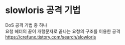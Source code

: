 # slowloris 공격 기법

DoS 공격 기법 중 하나  
요청 헤더의 끝이 개행문자로 끝나는 요청의 구조를 이용한 공격  
https://crefunx.tistory.com/search/slowloris

